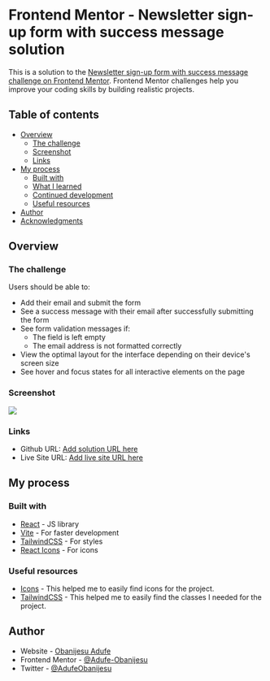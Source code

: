 # Frontend Mentor - Newsletter sign-up form with success message solution

This is a solution to the [Newsletter sign-up form with success message challenge on Frontend Mentor](https://www.frontendmentor.io/challenges/newsletter-signup-form-with-success-message-3FC1AZbNrv). Frontend Mentor challenges help you improve your coding skills by building realistic projects. 

## Table of contents

- [Overview](#overview)
  - [The challenge](#the-challenge)
  - [Screenshot](#screenshot)
  - [Links](#links)
- [My process](#my-process)
  - [Built with](#built-with)
  - [What I learned](#what-i-learned)
  - [Continued development](#continued-development)
  - [Useful resources](#useful-resources)
- [Author](#author)
- [Acknowledgments](#acknowledgments)

## Overview

### The challenge

Users should be able to:

- Add their email and submit the form
- See a success message with their email after successfully submitting the form
- See form validation messages if:
  - The field is left empty
  - The email address is not formatted correctly
- View the optimal layout for the interface depending on their device's screen size
- See hover and focus states for all interactive elements on the page

### Screenshot

![](./screenshot.jpg)


### Links

- Github URL: [Add solution URL here](https://your-solution-url.com)
- Live Site URL: [Add live site URL here](https://your-live-site-url.com)

## My process

### Built with

- [React](https://reactjs.org/) - JS library
- [Vite](https://vitejs.dev/) - For faster development
- [TailwindCSS](https://tailwindcss.com/) - For styles
- [React Icons](https://react-icons.github.io/react-icons/) - For icons


### Useful resources

- [Icons](https://react-icons.github.io/react-icons/) - This helped me to easily find icons for the project.
- [TailwindCSS](https://tailwindcss.com/docs/installation) - This helped me to easily find the classes I needed for the project.

## Author

- Website - [Obanijesu Adufe](https://obanijesuadufe.com)
- Frontend Mentor - [@Adufe-Obanijesu](https://www.frontendmentor.io/profile/Adufe-Obanijesu)
- Twitter - [@AdufeObanijesu](https://www.twitter.com/AdufeObanijesu)